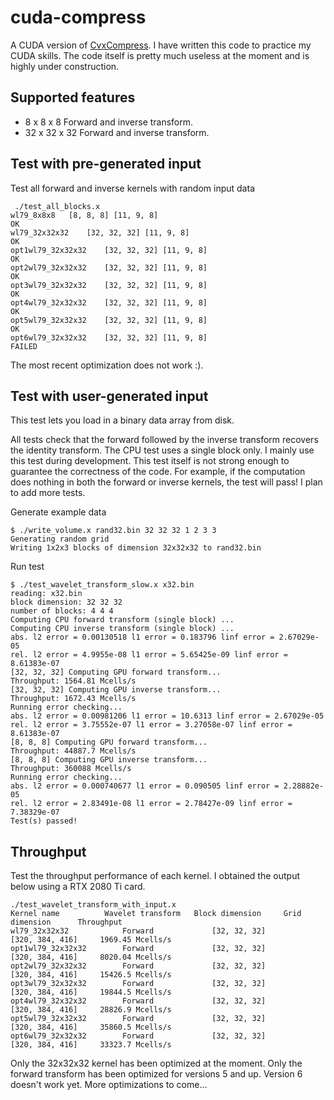 # cuda-compress 

A CUDA version of [CvxCompress](https://github.com/ChevronETC/CvxCompress). 
I have written this code to practice my CUDA skills. The code itself is pretty much useless at the
moment and is highly under construction.

## Supported features
* 8 x 8 x 8 Forward and inverse transform.
* 32 x 32 x 32 Forward and inverse transform.


## Test with pre-generated input
Test all forward and inverse kernels with random input data
```
 ./test_all_blocks.x 
wl79_8x8x8 	 [8, 8, 8] [11, 9, 8] 
OK
wl79_32x32x32 	 [32, 32, 32] [11, 9, 8] 
OK
opt1wl79_32x32x32 	 [32, 32, 32] [11, 9, 8] 
OK
opt2wl79_32x32x32 	 [32, 32, 32] [11, 9, 8] 
OK
opt3wl79_32x32x32 	 [32, 32, 32] [11, 9, 8] 
OK
opt4wl79_32x32x32 	 [32, 32, 32] [11, 9, 8] 
OK
opt5wl79_32x32x32 	 [32, 32, 32] [11, 9, 8] 
OK
opt6wl79_32x32x32 	 [32, 32, 32] [11, 9, 8] 
FAILED
```
The most recent optimization does not work :). 

## Test with user-generated input
This test lets you load in a binary data array from disk. 


All tests check that the forward followed by the inverse transform recovers the identity transform. The CPU test uses a single block only. 
I mainly use this test during development. This test itself is not strong enough to guarantee the
correctness of the code. For example, if the computation does nothing in both the forward or inverse kernels, the test will
pass! I plan to add more tests.

Generate example data
```
$ ./write_volume.x rand32.bin 32 32 32 1 2 3 3
Generating random grid 
Writing 1x2x3 blocks of dimension 32x32x32 to rand32.bin 
```
Run test
```
$ ./test_wavelet_transform_slow.x x32.bin 
reading: x32.bin 
block dimension: 32 32 32 
number of blocks: 4 4 4 
Computing CPU forward transform (single block) ... 
Computing CPU inverse transform (single block) ... 
abs. l2 error = 0.00130518 l1 error = 0.183796 linf error = 2.67029e-05 
rel. l2 error = 4.9955e-08 l1 error = 5.65425e-09 linf error = 8.61383e-07 
[32, 32, 32] Computing GPU forward transform... 
Throughput: 1564.81 Mcells/s 
[32, 32, 32] Computing GPU inverse transform... 
Throughput: 1672.43 Mcells/s 
Running error checking... 
abs. l2 error = 0.00981206 l1 error = 10.6313 linf error = 2.67029e-05 
rel. l2 error = 3.75552e-07 l1 error = 3.27058e-07 linf error = 8.61383e-07 
[8, 8, 8] Computing GPU forward transform... 
Throughput: 44887.7 Mcells/s 
[8, 8, 8] Computing GPU inverse transform... 
Throughput: 360088 Mcells/s 
Running error checking... 
abs. l2 error = 0.000740677 l1 error = 0.090505 linf error = 2.28882e-05 
rel. l2 error = 2.83491e-08 l1 error = 2.78427e-09 linf error = 7.38329e-07 
Test(s) passed!
```

## Throughput
Test the throughput performance of each kernel. I obtained the output below using a RTX 2080 Ti
card. 
```
./test_wavelet_transform_with_input.x 
Kernel name       	 Wavelet transform 	 Block dimension 	 Grid dimension 	 Throughput
wl79_32x32x32        	 Forward 	         [32, 32, 32] 	         [320, 384, 416] 	 1969.45 Mcells/s
opt1wl79_32x32x32    	 Forward 	         [32, 32, 32] 	         [320, 384, 416] 	 8020.04 Mcells/s
opt2wl79_32x32x32    	 Forward 	         [32, 32, 32] 	         [320, 384, 416] 	 15426.5 Mcells/s
opt3wl79_32x32x32    	 Forward 	         [32, 32, 32] 	         [320, 384, 416] 	 19844.5 Mcells/s
opt4wl79_32x32x32    	 Forward 	         [32, 32, 32] 	         [320, 384, 416] 	 28826.9 Mcells/s
opt5wl79_32x32x32    	 Forward 	         [32, 32, 32] 	         [320, 384, 416] 	 35860.5 Mcells/s
opt6wl79_32x32x32    	 Forward 	         [32, 32, 32] 	         [320, 384, 416] 	 33323.7 Mcells/s
```
Only the 32x32x32 kernel has been optimized at the moment. Only the forward transform has been
optimized for versions 5 and up. Version 6 doesn't work yet. More optimizations to come...

